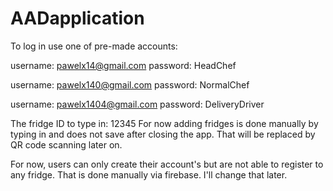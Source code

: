 # AADapplication

To log in use one of pre-made accounts:


username: pawelx14@gmail.com password: HeadChef

username: pawelx140@gmail.com password: NormalChef

username: pawelx1404@gmail.com password: DeliveryDriver

The fridge ID to type in: 12345
For now adding fridges is done manually by typing in and does not save after closing the app. That will be replaced by QR code scanning later on.


For now, users can only create their account's but are not able to register to any fridge. That is done manually via firebase. I'll change that later. 
